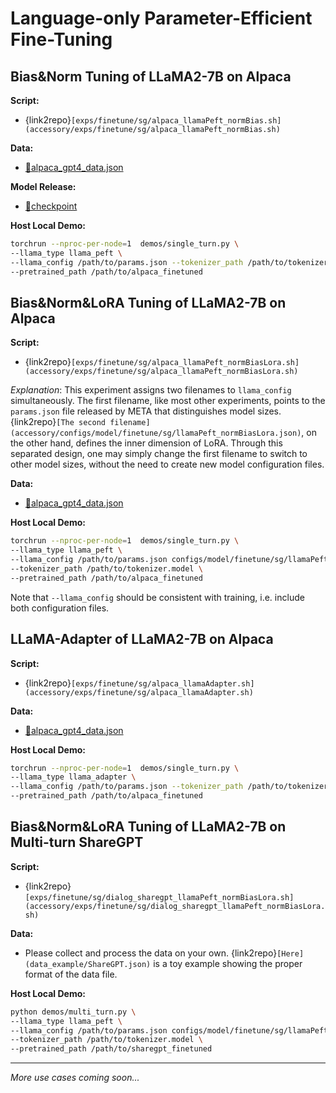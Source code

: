 # Language-only Parameter-Efficient Fine-Tuning

## Bias&Norm Tuning of LLaMA2-7B on Alpaca 

**Script:**

+  {link2repo}`[exps/finetune/sg/alpaca_llamaPeft_normBias.sh](accessory/exps/finetune/sg/alpaca_llamaPeft_normBias.sh)`

**Data:**

+ [💾alpaca_gpt4_data.json](https://github.com/Instruction-Tuning-with-GPT-4/GPT-4-LLM/blob/main/data/alpaca_gpt4_data.json)

**Model Release:**

+ [🤗checkpoint](https://huggingface.co/Alpha-VLLM/LLaMA2-Accessory/blob/main/finetune/sg/alpaca_llamaPeft_normBias/consolidated.00-of-01.model.pth)

**Host Local Demo:**

```bash
torchrun --nproc-per-node=1  demos/single_turn.py \
--llama_type llama_peft \
--llama_config /path/to/params.json --tokenizer_path /path/to/tokenizer.model \
--pretrained_path /path/to/alpaca_finetuned
```

## Bias&Norm&LoRA Tuning of LLaMA2-7B on Alpaca

**Script:**

+ {link2repo}`[exps/finetune/sg/alpaca_llamaPeft_normBiasLora.sh](accessory/exps/finetune/sg/alpaca_llamaPeft_normBiasLora.sh)`

*Explanation*: This experiment assigns two filenames to `llama_config` simultaneously. The first filename, like most other experiments, points to the `params.json` file released by META that distinguishes model sizes. {link2repo}`[The second filename](accessory/configs/model/finetune/sg/llamaPeft_normBiasLora.json)`, on the other hand, defines the inner dimension of LoRA. Through this separated design, one may simply change the first filename to switch to other model sizes, without the need to create new model configuration files.

**Data:**

+ [💾alpaca_gpt4_data.json](https://github.com/Instruction-Tuning-with-GPT-4/GPT-4-LLM/blob/main/data/alpaca_gpt4_data.json)

**Host Local Demo:**

```bash
torchrun --nproc-per-node=1  demos/single_turn.py \
--llama_type llama_peft \
--llama_config /path/to/params.json configs/model/finetune/sg/llamaPeft_normBiasLora.json \
--tokenizer_path /path/to/tokenizer.model \
--pretrained_path /path/to/alpaca_finetuned
```

Note that `--llama_config` should be consistent with training, i.e. include both configuration files.

## LLaMA-Adapter of LLaMA2-7B on Alpaca 

**Script:**

+ {link2repo}`[exps/finetune/sg/alpaca_llamaAdapter.sh](accessory/exps/finetune/sg/alpaca_llamaAdapter.sh)`

**Data:**

+ [💾alpaca_gpt4_data.json](https://github.com/Instruction-Tuning-with-GPT-4/GPT-4-LLM/blob/main/data/alpaca_gpt4_data.json)

**Host Local Demo:**

```bash
torchrun --nproc-per-node=1  demos/single_turn.py \
--llama_type llama_adapter \
--llama_config /path/to/params.json --tokenizer_path /path/to/tokenizer.model \
--pretrained_path /path/to/alpaca_finetuned
```

## Bias&Norm&LoRA Tuning of LLaMA2-7B on Multi-turn ShareGPT

**Script:**

+ {link2repo}`[exps/finetune/sg/dialog_sharegpt_llamaPeft_normBiasLora.sh](accessory/exps/finetune/sg/dialog_sharegpt_llamaPeft_normBiasLora.sh)`

**Data:**

+ Please collect and process the data on your own. {link2repo}`[Here](data_example/ShareGPT.json)` is a toy example showing the proper format of the data file.

**Host Local Demo:**

```bash
python demos/multi_turn.py \
--llama_type llama_peft \
--llama_config /path/to/params.json configs/model/finetune/sg/llamaPeft_normBiasLora.json \
--tokenizer_path /path/to/tokenizer.model \
--pretrained_path /path/to/sharegpt_finetuned
```

---

*More use cases coming soon...*